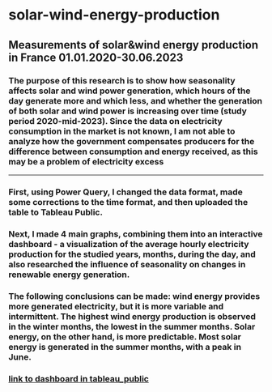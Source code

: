 # solar-wind-energy-production
## Measurements of solar&wind energy production in France 01.01.2020-30.06.2023

### The purpose of this research is to show how seasonality affects solar and wind power generation, which hours of the day generate more and which less, and whether the generation of both solar and wind power is increasing over time (study period 2020-mid-2023). Since the data on electricity consumption in the market is not known, I am not able to analyze how the government compensates producers for the difference between consumption and energy received, as this may be a problem of electricity excess
______________________________________________________________________________
### First, using Power Query, I changed the data format, made some corrections to the time format, and then uploaded the table to Tableau Public.
### Next, I made 4 main graphs, combining them into an interactive dashboard - a visualization of the average hourly electricity production for the studied years, months, during the day, and also researched the influence of seasonality on changes in renewable energy generation.
### The following conclusions can be made: wind energy provides more generated electricity, but it is more variable and intermittent. The highest wind energy production is observed in the winter months, the lowest in the summer months. Solar energy, on the other hand, is more predictable. Most solar energy is generated in the summer months, with a peak in June.

 ### [link to dashboard in tableau_public](https://public.tableau.com/views/MeasurementsofsolarandwindgeneratedenergyinFrance/sheet4?:language=en-US&:sid=&:display_count=n&:origin=viz_share_link)
